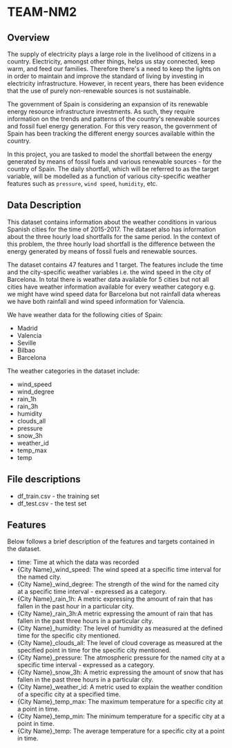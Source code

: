 # TEAM-NM2

## Overview

The supply of electricity plays a large role in the livelihood of citizens in a country. Electricity, amongst other things, helps us stay connected, keep warm, and feed our families. Therefore there's a need to keep the lights on in order to maintain and improve the standard of living by investing in electricity infrastructure. However, in recent years, there has been evidence that the use of purely non-renewable sources is not sustainable.

The government of Spain is considering an expansion of its renewable energy resource infrastructure investments. As such, they require information on the trends and patterns of the country's renewable sources and fossil fuel energy generation. For this very reason, the government of Spain has been tracking the different energy sources available within the country.

In this project, you are tasked to model the shortfall between the energy generated by means of fossil fuels and various renewable sources - for the country of Spain. The daily shortfall, which will be referred to as the target variable, will be modelled as a function of various city-specific weather features such as `pressure`, `wind speed`, `humidity`, etc.

## Data Description
This dataset contains information about the weather conditions in various Spanish cities for the time of 2015-2017. The dataset also has information about the three hourly load shortfalls for the same period. In the context of this problem, the three hourly load shortfall is the difference between the energy generated by means of fossil fuels and renewable sources.

The dataset contains 47 features and 1 target. The features include the time and the city-specific weather variables i.e. the wind speed in the city of Barcelona. In total there is weather data available for 5 cities but not all cities have weather information available for every weather category e.g. we might have wind speed data for Barcelona but not rainfall data whereas we have both rainfall and wind speed information for Valencia.

We have weather data for the following cities of Spain:
- Madrid
- Valencia
- Seville
- Bilbao
- Barcelona

The weather categories in the dataset include:
- wind_speed
- wind_degree
- rain_1h
- rain_3h
- humidity
- clouds_all
- pressure
- snow_3h
- weather_id
- temp_max
- temp


## File descriptions
- df_train.csv - the training set
- df_test.csv - the test set

## Features
Below follows a brief description of the features and targets contained in the dataset.
- time: Time at which the data was recorded
- {City Name}_wind_speed: The wind speed at a specific time interval for the named city.
- {City Name}_wind_degree: The strength of the wind for the named city at a specific time interval - expressed as a category.
- {City Name}_rain_1h: A metric expressing the amount of rain that has fallen in the past hour in a particular city.
- {City Name}_rain_3h:A metric expressing the amount of rain that has fallen in the past three hours in a particular city.
- {City Name}_humidity: The level of humidity as measured at the defined time for the specific city mentioned.
- {City Name}_clouds_all: The level of cloud coverage as measured at the specified point in time for the specific city mentioned.
- {City Name}_pressure: The atmospheric pressure for the named city at a specific time interval - expressed as a category.
- {City Name}_snow_3h: A metric expressing the amount of snow that has fallen in the past three hours in a particular city.
- {City Name}_weather_id: A metric used to explain the weather condition of a specific city at a specified time.
- {City Name}_temp_max: The maximum temperature for a specific city at a point in time.
- {City Name}_temp_min: The minimum temperature for a specific city at a point in time.
- {City Name}_temp: The average temperature for a specific city at a point in time.
